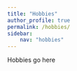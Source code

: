 ```yaml
---
title: "Hobbies"
author_profile: true
permalink: /hobbies/
sidebar:
    nav: "hobbies"
---
```


Hobbies go here

